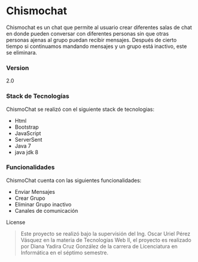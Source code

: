 # Chismochat
Chismochat es un chat que permite al usuario crear diferentes salas de chat en donde pueden conversar con diferentes personas sin que otras personas ajenas al grupo puedan recibir mensajes. Después de cierto tiempo si continuamos mandando mensajes y un grupo está inactivo, este se eliminara.
### Version
2.0
### Stack de Tecnologías
ChismoChat se realizó con el siguiente stack de tecnologias:
* Html
* Bootstrap
* JavaScript
* ServerSent
* Java 7
* java jdk 8

### Funcionalidades
ChismoChat cuenta con las siguientes funcionalidades:
* Enviar Mensajes
* Crear Grupo
* Eliminar Grupo inactivo
* Canales de comunicación


License
> Este proyecto se realizó bajo la supervisión del Ing. Oscar Uriel Pérez Vásquez en la materia de Tecnologías Web II, el proyecto es realizado por Diana Yadira Cruz González de la carrera de Licenciatura en Informática en el séptimo semestre.

